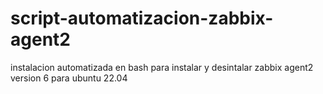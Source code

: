 # script-automatizacion-zabbix-agent2
instalacion automatizada en bash para instalar y desintalar zabbix agent2 version 6 para ubuntu 22.04
